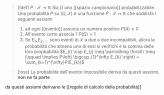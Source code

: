 >[!def]
>$P : \mathcal{F} \to \mathbb{R}$
>Sia $\Omega$ uno [[spazio campionario]] probabilizzabile. Una probabilità $P$ su $(\Omega,\mathcal{F})$ è una funzione $P : \mathcal{F} \mapsto \mathbb{R}$ che soddisfa i seguenti assiomi
>1. ad ogni [[evento]] associa un numero positivo 
>   $P(A) \geq 0$
>2. All'evento certo associa 1 
>   $P(\Omega)=1$
>3. Se $E_{1},E_{2},\dots$ sono eventi di $\mathcal{F}$ a due a due incompatibili, allora la probabilità che almeno uno di essi si verifichi è la somma delle loro propbabilità
>   $E_{i} \cap E_{j} \neq \varnothing \forall i \neq j\qquad \implies P\left( \bigcup_{1}^\infty E_{k} \right) = \sum_{k=1}^{\infty}P(E_{k})$


>[!oss]
>La probabilità dell'evento impossibile deriva da questi assiomi, **non ne fa parte**

da questi assiomi derivano le [[regole di calcolo della probabilità]]


